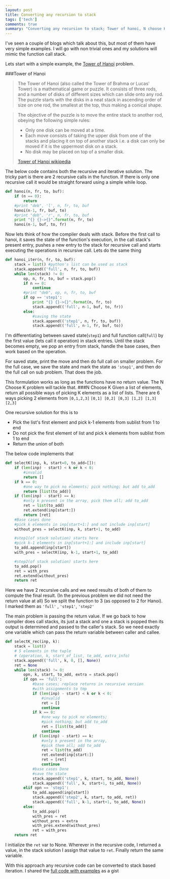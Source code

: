 ```yaml
---
layout: post
title: Converting any recursion to stack
tags: ['tech']
comments: true
summary: "Converting any recursion to stack; Tower of hanoi, N choose K problems"
---
```

I've seen a couple of blogs which talk about this, but most of them have very simple examples. I will go with non trivial ones and my solutions will mimic the function call stack.

Lets start with a simple example, the [Tower of Hanoi](https://en.wikipedia.org/wiki/Tower_of_Hanoi) problem.

###Tower of Hanoi
>The Tower of Hanoi (also called the Tower of Brahma or Lucas' Tower) is a mathematical game or puzzle. It consists of three rods, and a number of disks of different sizes which can slide onto any rod. The puzzle starts with the disks in a neat stack in ascending order of size on one rod, the smallest at the top, thus making a conical shape.

>The objective of the puzzle is to move the entire stack to another rod, obeying the following simple rules:
>
> - Only one disk can be moved at a time.
> - Each move consists of taking the upper disk from one of the stacks and placing it on top of another stack i.e. a disk can only be moved if it is the uppermost disk on a stack.
> - No disk may be placed on top of a smaller disk.
>
> [Tower of Hanoi wikipedia](https://en.wikipedia.org/wiki/Tower_of_Hanoi)

The below code contains both the recursive and iterative solution. The tricky part is there are 2 recursive calls in the function. If there is only one recursive call it would be straight forward using a simple while loop.

``` python
def hanoi(n, fr, to, buf):
    if (n == 0):
        return
    #print "deb", 'l', n, fr, to, buf
    hanoi(n-1, fr, buf, to)
    #print "deb", 'r', n, fr, to, buf
    print "{} {}->{}".format(n, fr, to)
    hanoi(n-1, buf, to, fr)
```
Now lets think of how the compiler deals with stack. Before the first call to hanoi, it saves the state of the function's execution, in the call stack's present entry, pushes a new entry to the stack for recursive call and starts executing the operations in recursive call. Lets do the same thing

```python
def hanoi_iter(n, fr, to, buf):
    stack = list() #python's list can be used as stack
    stack.append(('full', n, fr, to, buf))
    while len(stack) != 0:
        op, n, fr, to, buf = stack.pop()
        if n == 0:
            continue
        #print "deb", op, n, fr, to, buf
        if op == 'step1':
            print "{} {}->{}".format(n, fr, to)
            stack.append(('full', n-1, buf, to, fr))
        else:
            #saving the state
            stack.append(('step1', n, fr, to, buf))
            stack.append(('full', n-1, fr, buf, to))
```
I'm differentiating between saved state(`step1`) and full function call(`full`) by the first value (lets call it operation) in stack entries. Until the stack becomes empty, we pop an entry from stack, handle the base cases, then work based on the operation.

For saved state, print the move and then do full call on smaller problem. For the full case, we save the state and mark the state as `'step1'`, and then do the full call on sub problem. That does the job.

This formulation works as long as the functions have no return value. The N Choose K problem will tackle that.
###N Choose K
Given a list of elements, return all possible ways of picking K elements as a list of lists. There are 6 ways picking 2 elements from `[0,1,2,3]` `[0,1] [0,2] [0,3] [1,2] [1,3] [2,3]`

One recursive solution for this is to

- Pick the list's first element and pick k-1 elements from sublist from 1 to end
- Do not pick the first element of list and pick k elements from sublist from 1 to end
- Return the union of both

The below code implements that

```python
def selectK(inp, k, start=0, to_add=[]):
    if (len(inp) - start) < k or k < 0:
        #invalid
        return []
    if k == 0:
        #one way to pick no elements; pick nothing; but add to_add
        return [list(to_add)]
    if (len(inp) - start) == k:
        #only k present in the array, pick them all; add to_add
        ret = list(to_add)
        ret.extend(inp[start:])
        return [ret]
    #Base cases done
    #pick k elements in inp[start+1:] and not include inp[start]
    without_pres = selectK(inp, k, start+1, to_add)

    #step1(of stack solution) starts here
    #pick k-1 elements in inp[start+1:] and include inp[start]
    to_add.append(inp[start])
    with_pres = selectK(inp, k-1, start+1, to_add)

    #step2(of stack solution) starts here
    to_add.pop()
    ret = with_pres
    ret.extend(without_pres)
    return ret
```
Here we have 2 recursive calls and we need results of both of them to compute the final result. (In the previous problem we did not need the return value at all) So we split the function to 3 (as opposed to 2 for Hanoi). I marked them as `'full'` , `'step1'`, `'step2'`

The main problem is passing the return value. If we go back to how compiler does call stacks, its just a stack and one a stack is popped then its output is determined and passed to the caller's stack. So we need exactly one variable which can pass the return variable between caller and callee.

```python
def selectK_rec(inp, k):
    stack = list()
    # 5 elements in the tuple
    # (operation, k, start_of_list, to_add, extra_info)
    stack.append(('full', k, 0, [], None))
    ret = None
    while len(stack) != 0:
        opn, k, start, to_add, extra = stack.pop()
        if opn == 'full':
            #base cases; replace returns in recursive version
            #with assignments to tmp
            if (len(inp) - start) < k or k < 0:
                #invalid
                ret = []
                continue
            if k == 0:
                #one way to pick no elements;
                #pick nothing; but add to_add
                ret = [list(to_add)]
                continue
            if (len(inp) - start) == k:
                #only k present in the array,
                #pick them all; add to_add
                ret = list(to_add)
                ret.extend(inp[start:])
                ret = [ret]
                continue
            #base cases Done
            #save the state
            stack.append(('step1', k, start, to_add, None))
            stack.append(('full', k, start+1, to_add, None))
        elif opn == 'step1':
            to_add.append(inp[start])
            stack.append(('step2', k, start, to_add, ret))
            stack.append(('full', k-1, start+1, to_add, None))
        else:
            to_add.pop()
            with_pres = ret
            without_pres = extra
            with_pres.extend(without_pres)
            ret = with_pres
    return ret
```
I initialize the `ret` var to None. Wherever in the recursive code, I returned a value, in the stack solution I assign that value to `ret`. Finally return the same variable.

With this approach any recursive code can be converted to stack based iteration. I shared the [full code with examples](https://gist.github.com/dotslash/8fb472cd9fa22d9f126b57d5e2e17c9c) as a gist
